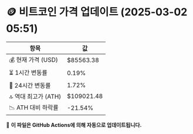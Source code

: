 # 🪙 비트코인 가격 업데이트 (2025-03-02 05:51)

| 항목                | 값 |
|--------------------|----------------|
| 💰 현재 가격 (USD) | $85563.38 |
| ⏳ 1시간 변동률    | 0.19% |
| 📆 24시간 변동률   | 1.72% |
| 🔝 역대 최고가 (ATH) | $109021.48 |
| 📉 ATH 대비 하락률 | -21.54% |

🔄 **이 파일은 GitHub Actions에 의해 자동으로 업데이트됩니다.**
